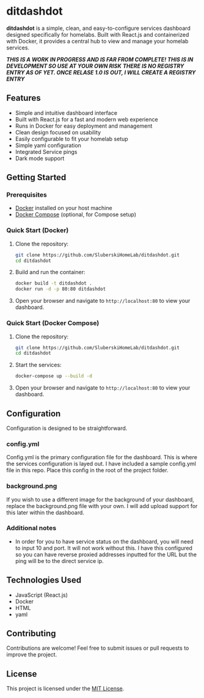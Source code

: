 # ditdashdot

**ditdashdot** is a simple, clean, and easy-to-configure services dashboard designed specifically for homelabs. Built with React.js and containerized with Docker, it provides a central hub to view and manage your homelab services.

***THIS IS A WORK IN PROGRESS AND IS FAR FROM COMPLETE! THIS IS IN DEVELOPMENT SO USE AT YOUR OWN RISK***
***THERE IS NO REGISTRY ENTRY AS OF YET.  ONCE RELASE 1.0 IS OUT, I WILL CREATE A REGISTRY ENTRY***
## Features

- Simple and intuitive dashboard interface
- Built with React.js for a fast and modern web experience
- Runs in Docker for easy deployment and management
- Clean design focused on usability
- Easily configurable to fit your homelab setup
- Simple yaml configuration
- Integrated Service pings
- Dark mode support

## Getting Started

### Prerequisites

- [Docker](https://www.docker.com/) installed on your host machine
- [Docker Compose](https://docs.docker.com/compose/) (optional, for Compose setup)

### Quick Start (Docker)

1. Clone the repository:
   ```bash
   git clone https://github.com/SluberskiHomeLab/ditdashdot.git
   cd ditdashdot
   ```

2. Build and run the container:
   ```bash
   docker build -t ditdashdot .
   docker run -d -p 80:80 ditdashdot
   ```

3. Open your browser and navigate to `http://localhost:80` to view your dashboard.

### Quick Start (Docker Compose)

1. Clone the repository:
   ```bash
   git clone https://github.com/SluberskiHomeLab/ditdashdot.git
   cd ditdashdot
   ```

2. Start the services:

   ```bash
   docker-compose up --build -d
   ```

3. Open your browser and navigate to `http://localhost:80` to view your dashboard.

## Configuration

Configuration is designed to be straightforward. 

### config.yml

Config.yml is the primary configuration file for the dashboard.  This is where the services configuration is layed out.  I have included a sample config.yml file in this repo.  Place this config in the root of the project folder.  

### background.png

If you wish to use a different image for the background of your dashboard, replace the background.png file with your own.  I will add upload support for this later within the dashboard.  

### Additional notes

- In order for you to have service status on the dashboard, you will need to input 10 and port.  It will not work without this.  I have this configured so you can have reverse proxied addresses inputted for the URL but the ping will be to the direct service ip.

## Technologies Used

- JavaScript (React.js)
- Docker
- HTML
- yaml

## Contributing

Contributions are welcome! Feel free to submit issues or pull requests to improve the project.

## License

This project is licensed under the [MIT License](LICENSE).
